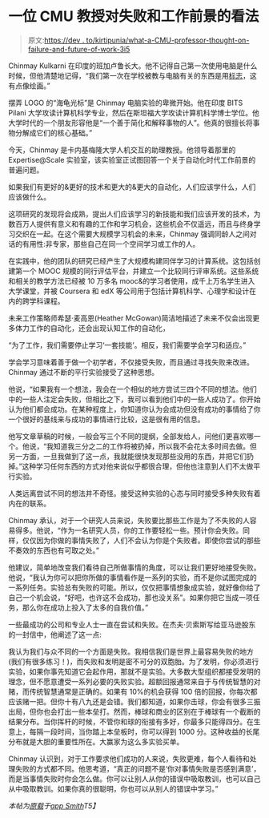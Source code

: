 # 一位 CMU 教授对失败和工作前景的看法

> 原文:[https://dev . to/kirtipunia/what-a-CMU-professor-thought-on-failure-and-future-of-work-3i5](https://dev.to/kirtipunia/what-a-cmu-professor-thinks-about-failure-and-future-of-work-3ii5)

Chinmay Kulkarni 在印度的班加卢鲁长大。他不记得自己第一次使用电脑是什么时候，但他清楚地记得，“我们第一次在学校被教与电脑有关的东西是用[标志](http://bit.ly/logo_programming_language)，这有点像绘画。”

摆弄 LOGO 的“海龟光标”是 Chinmay 电脑实验的卑微开始。他在印度 BITS Pilani 大学攻读计算机科学专业，然后在斯坦福大学攻读计算机科学博士学位。他大学时代的一个朋友形容他是“一个善于简化和解释事物的人”。他真的很擅长将事物分解成它们的核心基础。”

今天，Chinmay 是卡内基梅隆大学人机交互的助理教授。他领导着那里的 Expertise@Scale 实验室，该实验室正试图回答一个关于自动化时代工作前景的普遍问题。

如果我们有更好的&更好的技术和更大的&更大的自动化，人们应该学什么，人们应该做什么。

这项研究的发现将会成熟，提出人们应该学习的新技能和我们应该开发的技术，为数百万人提供有意义和有趣的工作和学习机会，这些机会不仅遥远，而且与终身学习交织在一起。在这个需要大规模学习机会的未来，Chinmay 强调同龄人之间对话的有用性:非专家，那些自己在同一个空间学习或工作的人。

在实践中，他的团队的研究已经产生了大规模构建同伴学习的计算系统。这包括创建第一个 MOOC 规模的同行评估平台，并建立一个比较同行评审系统。这些系统和相关的教学方法已经被 10 万多名 mooc&的学习者使用，成千上万名学生进入大学课堂，并被 Coursera 和 edX 等公司用于包括计算机科学、心理学和设计在内的跨学科课程。

未来工作策略师希瑟·麦高恩(Heather McGowan)简洁地描述了未来不仅会出现更多体力工作的自动化，还会出现认知工作的自动化，

“为了工作，我们需要停止学习‘一套技能’。相反，我们需要学会学习和适应。”

学会学习意味着善于做一个初学者，不仅接受失败，而且通过寻找失败来改进。Chinmay 通过不断的平行实验接受了这种思想。

他说，“如果我有一个想法，我会在一个相似的地方尝试三四个不同的想法。他们中的一些人注定会失败，但相比之下，我可以看到他们中的一些人成功了。你开始认为他们都会成功。在某种程度上，你知道你认为会成功但没有成功的事情给了你一个很好的基线来与成功的事情进行比较，这是很有用的信息。

他写文章草稿的时候，一般会写三个不同的提纲，全部发给人，问他们更喜欢哪一个。他说，“我知道我三分之二的工作将被扔掉，所以我不会花太多时间去做。但另一方面，一旦我做到了这一点，我就能很快发现那些没用的东西，并把它们扔掉。”这种学习任何东西的方式对他来说似乎都很合理，但他也注意到人们不太做平行实验。

人类远离尝试不同的想法并不奇怪。接受这种实验的心态与同时接受多种失败有着内在的联系。

Chinmay 承认，对于一个研究人员来说，失败要比那些工作是为了不失败的人容易得多。他说，“作为一名研究人员，你的工作要轻松一些。预计你会失败。同样，仅仅因为你做的事情失败了，人们不会认为你是个失败者。即使你尝试的那些不奏效的东西也有可取之处。”

他建议，简单地改变我们看待自己所做事情的角度，可以让我们更好地接受失败。他说，“我认为你可以把你所做的事情看作是一系列的实验，而不是你试图完成的一系列任务。实验总有失败的可能。所以，仅仅把事情想象成实验，就好像你给了自己一个机会说，“好吧，也许这不会成功，那也没关系”。如果你把它当成一项任务，那么你在成功上投入了太多的自我价值。”

一些最成功的公司和专业人士一直在尝试和失败。在杰夫·贝索斯写给亚马逊股东的一封信中，他阐述了这一点:

我认为我们与众不同的一个方面是失败。我相信我们是世界上最容易失败的地方(我们有很多练习！)，而失败和发明是密不可分的双胞胎。为了发明，你必须进行实验，如果你事先知道它会起作用，那就不是实验。大多数大型组织都接受发明的理念，但不愿意遭受一系列必要的失败实验。超额回报通常来自于与传统智慧的对赌，而传统智慧通常是正确的。如果有 10%的机会获得 100 倍的回报，你每次都应该赌一把。但你十有八九还是会错。我们都知道，如果你击球，你会有很多三振出局，但你也会打出一些本垒打。然而，棒球和商业的区别在于棒球有一个截断的结果分布。当你挥杆的时候，不管你和球的衔接有多好，你最多只能得四分。在生意上，每隔一段时间，当你踏上本垒板时，你可以得到 1000 分。这种收益的长尾分布就是大胆的重要性所在。大赢家为这么多实验买单。

Chinmay 认识到，对于工作要求他们成功的人来说，失败更难，每个人看待和处理失败的方式都不同。他思考道，“真正的问题不是‘你对事情失败是否感到满意’，而是当事情失败时你会怎么做。你可以让别人从你的错误中吸取教训，也可以自己从中吸取教训。如果你真的很聪明，你也可以从别人的错误中学习。”

*本帖为[原载](http://bit.ly/2HfRVE2)于[app Smith](http://bit.ly/2Zdv9GS)T5】*